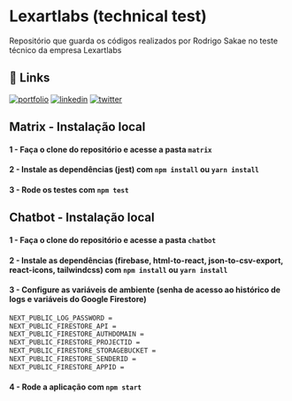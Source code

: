 
# Lexartlabs (technical test)

Repositório que guarda os códigos realizados por Rodrigo Sakae no teste técnico da empresa Lexartlabs
## 🔗 Links
[![portfolio](https://img.shields.io/badge/my_portfolio-000?style=for-the-badge&logo=ko-fi&logoColor=white)](http://portfolio.sakae.social)
[![linkedin](https://img.shields.io/badge/linkedin-0A66C2?style=for-the-badge&logo=linkedin&logoColor=white)](https://www.linkedin.com/rodrigosakae)
[![twitter](https://img.shields.io/badge/twitter-1DA1F2?style=for-the-badge&logo=twitter&logoColor=white)](https://twitter.com/Sakae)

## Matrix - Instalação local

#### 1 - Faça o clone do repositório e acesse a pasta ```matrix```

#### 2 - Instale as dependências (jest) com ```npm install``` ou ```yarn install```

#### 3 - Rode os testes com ```npm test```

## Chatbot - Instalação local

#### 1 - Faça o clone do repositório e acesse a pasta ```chatbot```

#### 2 - Instale as dependências (firebase, html-to-react, json-to-csv-export, react-icons, tailwindcss) com ```npm install``` ou ```yarn install```

#### 3 - Configure as variáveis de ambiente (senha de acesso ao histórico de logs e variáveis do Google Firestore)

```bash
NEXT_PUBLIC_LOG_PASSWORD = 
NEXT_PUBLIC_FIRESTORE_API = 
NEXT_PUBLIC_FIRESTORE_AUTHDOMAIN = 
NEXT_PUBLIC_FIRESTORE_PROJECTID = 
NEXT_PUBLIC_FIRESTORE_STORAGEBUCKET = 
NEXT_PUBLIC_FIRESTORE_SENDERID = 
NEXT_PUBLIC_FIRESTORE_APPID = 
```

#### 4 - Rode a aplicação com ```npm start```
